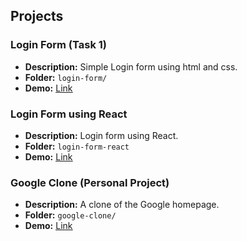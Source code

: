 
## Projects


### Login Form (Task 1)
- **Description:** Simple Login form using html and css.
- **Folder:** `login-form/`
- **Demo:** [<ins>Link</ins>](https://satishd-042.github.io/frontend-demos/login-form/)

### Login Form using React
- **Description:** Login form using React.
- **Folder:** `login-form-react`
- **Demo:** [<ins>Link</ins>](https://satishd-042.github.io/frontend-demos/login-form-react)

### Google Clone (Personal Project)
- **Description:** A clone of the Google homepage.
- **Folder:** `google-clone/`
- **Demo:** [<ins>Link</ins>](https://satishd-042.github.io/frontend-demos/google-clone/)
  
